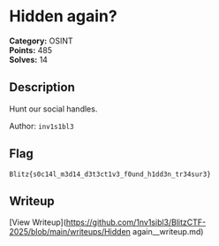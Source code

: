 # Hidden again?

**Category:** OSINT  
**Points:** 485  
**Solves:** 14  

## Description

Hunt our social handles.

Author: `inv1s1bl3`

## Flag

```
Blitz{s0c14l_m3d14_d3t3ct1v3_f0und_h1dd3n_tr34sur3}
```

## Writeup

[View Writeup](https://github.com/1nv1sibl3/BlitzCTF-2025/blob/main/writeups/Hidden again__writeup.md)
